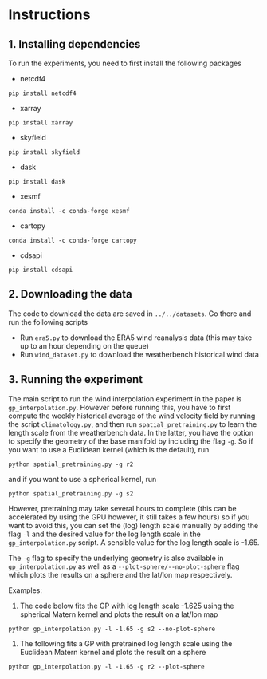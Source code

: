 # Instructions

## 1. Installing dependencies
To run the experiments, you need to first install the following packages
- netcdf4
```
pip install netcdf4
```
- xarray
```
pip install xarray
```
- skyfield
```
pip install skyfield
```
- dask
```
pip install dask
```
- xesmf
```
conda install -c conda-forge xesmf
```
- cartopy
```
conda install -c conda-forge cartopy
```
- cdsapi
```
pip install cdsapi
```

## 2. Downloading the data
The code to download the data are saved in `../../datasets`. Go there and run the following scripts
- Run `era5.py` to download the ERA5 wind reanalysis data (this may take up to an hour depending on the queue)
- Run `wind_dataset.py` to download the weatherbench historical wind data

## 3. Running the experiment
The main script to run the wind interpolation experiment in the paper is `gp_interpolation.py`. However before running this, you have to first compute the weekly historical average of the wind velocity field by running the script `climatology.py`, and then run `spatial_pretraining.py` to learn the length scale from the weatherbench data. In the latter, you have the option to specify the geometry of the base manifold by including the flag `-g`. So if you want to use a Euclidean kernel (which is the default), run
```
python spatial_pretraining.py -g r2
```
and if you want to use a spherical kernel, run
```
python spatial_pretraining.py -g s2
```

However, pretraining may take several hours to complete (this can be accelerated by using the GPU however, it still takes a few hours) so if you want to avoid this, you can set the (log) length scale manually by adding the flag `-l` and the desired value for the log length scale in the `gp_interpolation.py` script. A sensible value for the log length scale is -1.65.

The `-g` flag to specify the underlying geometry is also available in `gp_interpolation.py` as well as a `--plot-sphere/--no-plot-sphere` flag which plots the results on a sphere and the lat/lon map respectively.

Examples:
1. The code below fits the GP with log length scale -1.625 using the spherical Matern kernel and plots the result on a lat/lon map
```
python gp_interpolation.py -l -1.65 -g s2 --no-plot-sphere
```
1. The following fits a GP with pretrained log length scale using the Euclidean Matern kernel and plots the result on a sphere
```
python gp_interpolation.py -l -1.65 -g r2 --plot-sphere
```




